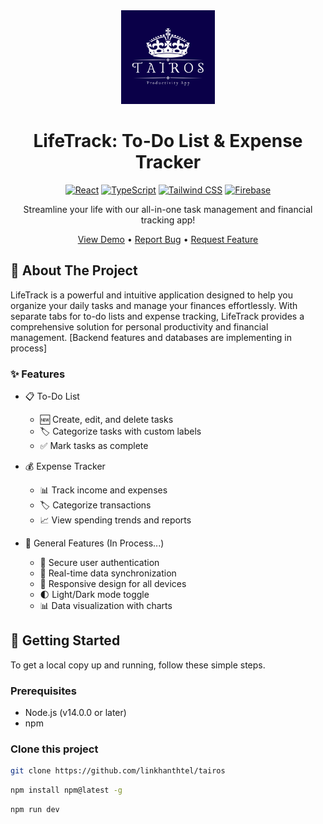 <div align="center">
  <img src="/client/public/logo.png" alt="LifeTrack Logo" width="150"/>

  # LifeTrack: To-Do List & Expense Tracker

  [![React](https://img.shields.io/badge/React-20232A?style=for-the-badge&logo=react&logoColor=61DAFB)](https://reactjs.org/)
  [![TypeScript](https://img.shields.io/badge/TypeScript-007ACC?style=for-the-badge&logo=typescript&logoColor=white)](https://www.typescriptlang.org/)
  [![Tailwind CSS](https://img.shields.io/badge/Tailwind_CSS-38B2AC?style=for-the-badge&logo=tailwind-css&logoColor=white)](https://tailwindcss.com/)
  [![Firebase](https://img.shields.io/badge/Firebase-FFCA28?style=for-the-badge&logo=firebase&logoColor=black)](https://firebase.google.com/)

  Streamline your life with our all-in-one task management and financial tracking app!

  [View Demo](https://tairos-two.vercel.app/) • [Report Bug](https://github.com/linkhanthtel/tairos) • [Request Feature](https://github.com/linkhanthtel/tairos/issues)

</div>

## 📱 About The Project

LifeTrack is a powerful and intuitive application designed to help you organize your daily tasks and manage your finances effortlessly. With separate tabs for to-do lists and expense tracking, LifeTrack provides a comprehensive solution for personal productivity and financial management. [Backend features and databases are implementing in process]

### ✨ Features

- 📋 To-Do List
  - 🆕 Create, edit, and delete tasks
  - 🏷️ Categorize tasks with custom labels
  - ✅ Mark tasks as complete

- 💰 Expense Tracker
  - 📊 Track income and expenses
  - 🏷️ Categorize transactions
  - 📈 View spending trends and reports

- 🌟 General Features (In Process...)
  - 🔐 Secure user authentication
  - 🔄 Real-time data synchronization
  - 📱 Responsive design for all devices
  - 🌓 Light/Dark mode toggle
  - 📊 Data visualization with charts

## 🚀 Getting Started

To get a local copy up and running, follow these simple steps.

### Prerequisites

- Node.js (v14.0.0 or later)
- npm

### Clone this project
  ```sh
  git clone https://github.com/linkhanthtel/tairos
  ```

  ```sh
  npm install npm@latest -g
  ```

  ```sh
  npm run dev
  ```
